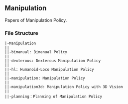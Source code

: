 ## Manipulation

Papers of Manipulation Policy.

### File Structure

```
|-Manipulation
||
||-bimanual: Bimanual Policy
||
||-dexterous: Dexterous Manipulation Policy
||
||-hl: Humanoid-Loco Manipulation Policy
||
||-manipulation: Manipulation Policy
||
||-manipulation3d: Manipulation Policy with 3D Vision
||
||-planning：Planning of Manipulation Policy
```



